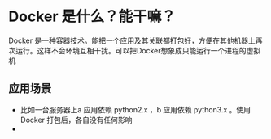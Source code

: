 # Docker 是什么？能干嘛？

Docker 是一种容器技术。能把一个应用及其关联都打包好，方便在其他机器上再次运行。这样不会环境互相干扰。可以把Docker想象成只能运行一个进程的虚拟机

## 应用场景
* 比如一台服务器上a 应用依赖 python2.x ，b 应用依赖 python3.x 。使用Docker 打包后，各自没有任何影响
* 